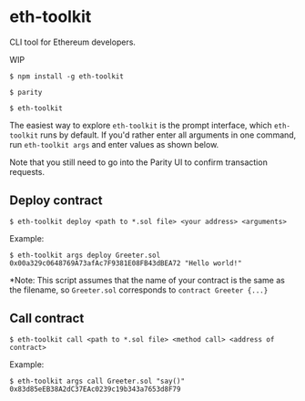 # eth-toolkit
CLI tool for Ethereum developers.

WIP

    $ npm install -g eth-toolkit

    $ parity

    $ eth-toolkit

The easiest way to explore `eth-toolkit` is the prompt interface, which `eth-toolkit` runs by default.
If you'd rather enter all arguments in one command, run `eth-toolkit args` and enter values as shown below.
    
Note that you still need to go into the Parity UI to confirm transaction requests.

## Deploy contract
`$ eth-toolkit deploy <path to *.sol file> <your address> <arguments>`

Example:

    $ eth-toolkit args deploy Greeter.sol 0x00a329c0648769A73afAc7F9381E08FB43dBEA72 "Hello world!"

*Note: This script assumes that the name of your contract is the same as the filename,
so `Greeter.sol` corresponds to `contract Greeter {...}`

## Call contract
`$ eth-toolkit call <path to *.sol file> <method call> <address of contract>`

Example:

    $ eth-toolkit args call Greeter.sol "say()" 0x83d85eEB38A2dC37EAc0239c19b343a7653d8F79

